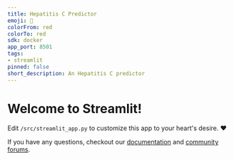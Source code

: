```yaml
---
title: Hepatitis C Predictor
emoji: 🚀
colorFrom: red
colorTo: red
sdk: docker
app_port: 8501
tags:
- streamlit
pinned: false
short_description: An Hepatitis C predictor
---
```


# Welcome to Streamlit!

Edit `/src/streamlit_app.py` to customize this app to your heart's desire. :heart:

If you have any questions, checkout our [documentation](https://docs.streamlit.io) and [community
forums](https://discuss.streamlit.io).
